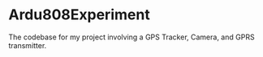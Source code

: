 # Ardu808Experiment
The codebase for my project involving a GPS Tracker, Camera, and GPRS transmitter.
